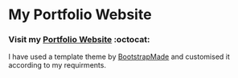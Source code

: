 # My Portfolio Website

### Visit my [Portfolio Website](https://cyberbuddy-manas.github.io) :octocat:
I have used a template theme by [BootstrapMade](https://bootstrapmade.com/) and customised it according to my requirments.
